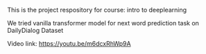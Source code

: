 This is the project respository for course: intro to deeplearning 

We tried vanilla transformer model for next word prediction task on DailyDialog Dataset

Video link: https://youtu.be/m6dcxRhWp9A
